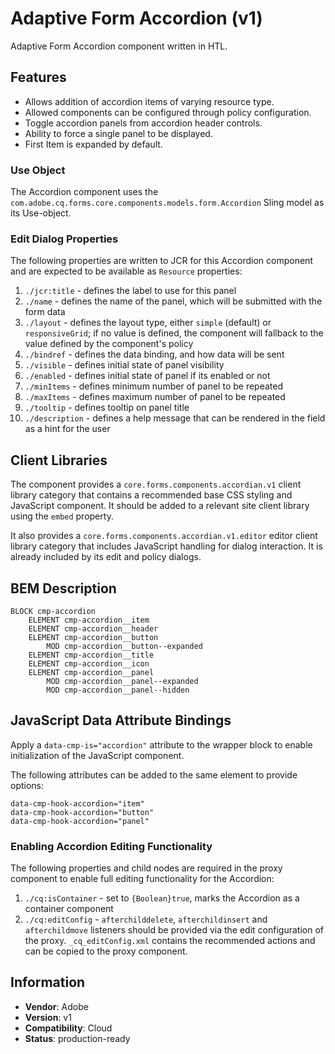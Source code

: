 <!--
Copyright 2022 Adobe

Licensed under the Apache License, Version 2.0 (the "License");
you may not use this file except in compliance with the License.
You may obtain a copy of the License at

    http://www.apache.org/licenses/LICENSE-2.0

Unless required by applicable law or agreed to in writing, software
distributed under the License is distributed on an "AS IS" BASIS,
WITHOUT WARRANTIES OR CONDITIONS OF ANY KIND, either express or implied.
See the License for the specific language governing permissions and
limitations under the License.
-->
Adaptive Form Accordion (v1)
====
Adaptive Form Accordion component written in HTL.

## Features

* Allows addition of accordion items of varying resource type.
* Allowed components can be configured through policy configuration.
* Toggle accordion panels from accordion header controls.
* Ability to force a single panel to be displayed.
* First Item is expanded by default.

### Use Object
The Accordion component uses the `com.adobe.cq.forms.core.components.models.form.Accordion` Sling model as its Use-object.

### Edit Dialog Properties
The following properties are written to JCR for this Accordion component and are expected to be available as `Resource` properties:

1. `./jcr:title` - defines the label to use for this panel
2. `./name` - defines the name of the panel, which will be submitted with the form data
3. `./layout` - defines the layout type, either `simple` (default) or `responsiveGrid`; if no value is defined, the component will fallback to the value defined by the component's policy
4. `./bindref` - defines the data binding, and how data will be sent
5. `./visible` - defines initial state of panel visibility
6. `./enabled` - defines initial state of panel if its enabled or not
7. `./minItems` - defines minimum number of panel to be repeated
8. `./maxItems` - defines maximum number of panel to be repeated
9. `./tooltip` - defines tooltip on panel title
10. `./description` - defines a help message that can be rendered in the field as a hint for the user

## Client Libraries
The component provides a `core.forms.components.accordian.v1` client library category that contains a recommended base
CSS styling and JavaScript component. It should be added to a relevant site client library using the `embed` property.

It also provides a `core.forms.components.accordian.v1.editor` editor client library category that includes JavaScript
handling for dialog interaction. It is already included by its edit and policy dialogs.

## BEM Description
```
BLOCK cmp-accordion
    ELEMENT cmp-accordion__item
    ELEMENT cmp-accordion__header
    ELEMENT cmp-accordion__button
        MOD cmp-accordion__button--expanded
    ELEMENT cmp-accordion__title
    ELEMENT cmp-accordion__icon
    ELEMENT cmp-accordion__panel
        MOD cmp-accordion__panel--expanded
        MOD cmp-accordion__panel--hidden
```

## JavaScript Data Attribute Bindings
Apply a `data-cmp-is="accordion"` attribute to the wrapper block to enable initialization of the JavaScript component.

The following attributes can be added to the same element to provide options:

```
data-cmp-hook-accordion="item"
data-cmp-hook-accordion="button"
data-cmp-hook-accordion="panel"
```

### Enabling Accordion Editing Functionality
The following properties and child nodes are required in the proxy component to enable full editing functionality for the Accordion:

1. `./cq:isContainer` - set to `{Boolean}true`, marks the Accordion as a container component
2. `./cq:editConfig` - `afterchilddelete`, `afterchildinsert` and `afterchildmove` listeners should be provided via
the edit configuration of the proxy. `_cq_editConfig.xml` contains the recommended actions and can be copied to the proxy component.

## Information
* **Vendor**: Adobe
* **Version**: v1
* **Compatibility**: Cloud
* **Status**: production-ready